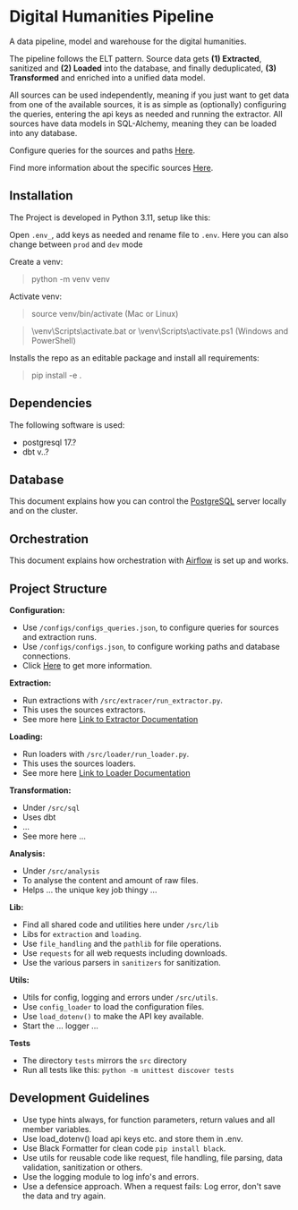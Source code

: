 # Digital Humanities Pipeline

A data pipeline, model and warehouse for the digital humanities.

The pipeline follows the ELT pattern. Source data gets **(1) Extracted**, sanitized and **(2) Loaded** into the database,
and finally deduplicated, **(3) Transformed** and enriched into a unified data model.

All sources can be used independently, meaning if you just want to get data from one of the available sources, it is as
simple as (optionally) configuring the queries, entering the api keys as needed and running the extractor.
All sources have data models in SQL-Alchemy, meaning they can be loaded into any database.

Configure queries for the sources and paths [Here](config/README.md).

Find more information about the specific sources [Here](src/sources/README.md).

## Installation

The Project is developed in Python 3.11, setup like this:

Open `.env_`, add keys as needed and rename file to `.env`.
Here you can also change between `prod` and `dev` mode

Create a venv:

> python -m venv venv

Activate venv:

> source venv/bin/activate (Mac or Linux)

> \venv\Scripts\activate.bat or \venv\Scripts\activate.ps1 (Windows and PowerShell) 

Installs the repo as an editable package and install all requirements:

> pip install -e .

## Dependencies

The following software is used:

- postgresql 17.?
- dbt v..?

## Database

This document explains how you can control the [PostgreSQL](sql/README_DB.md) server locally and on the cluster.

## Orchestration

This document explains how orchestration with [Airflow](orchestration/README.md) is set up and works.

## Project Structure

**Configuration:**

- Use `/configs/configs_queries.json`, to configure queries for sources and extraction runs.
- Use `/configs/configs.json`, to configure working paths and database connections.
- Click [Here](config/README.md) to get more information.

**Extraction:**

- Run extractions with `/src/extracer/run_extractor.py`.
- This uses the sources extractors.
- See more here [Link to Extractor Documentation](src/extract/README.md)

**Loading:**

- Run loaders with `/src/loader/run_loader.py`.
- This uses the sources loaders.
- See more here [Link to Loader Documentation](src/loader/README.md)

**Transformation:**

- Under `/src/sql`
- Uses dbt
- ...
- See more here ...

**Analysis:**

- Under `/src/analysis`
- To analyse the content and amount of raw files.
- Helps ... the unique key job thingy ...

**Lib:**

- Find all shared code and utilities here under `/src/lib`
- Libs for `extraction` and `loading`.
- Use `file_handling` and the `pathlib` for file operations.
- Use `requests` for all web requests including downloads.
- Use the various parsers in `sanitizers` for sanitization.

**Utils:**

- Utils for config, logging and errors under `/src/utils`.
- Use `config_loader` to load the configuration files.
- Use `load_dotenv()` to make the API key available.
- Start the ... logger ...

**Tests**

- The directory `tests` mirrors the `src` directory
- Run all tests like this: `python -m unittest discover tests`

## Development Guidelines

- Use type hints always, for function parameters, return values and all member variables.
- Use load_dotenv() load api keys etc. and store them in .env.
- Use Black Formatter for clean code `pip install black`.
- Use utils for reusable code like request, file handling, file parsing, data validation, sanitization or others.
- Use the logging module to log info's and errors.
- Use a defensice approach. When a request fails: Log error, don't save the data and try again.
